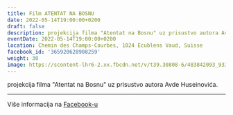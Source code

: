 ```yaml
---
title: Film ATENTAT NA BOSNU
date: 2022-05-14T19:00:00+0200
draft: false
description: projekcija filma "Atentat na Bosnu" uz prisustvo autora Avde Huseinovića.
eventDate: 2022-05-14T19:00:00+0200
location: Chemin des Champs-Courbes, 1024 Ecublens Vaud, Suisse
facebook_id: '365920628908259'
weight: 30
image: https://scontent-lhr6-2.xx.fbcdn.net/v/t39.30808-6/483842093_9330013443761058_8599832410174975788_n.jpg?_nc_cat=104&ccb=1-7&_nc_sid=9e60e4&_nc_ohc=NDY2GaOk-5sQ7kNvwEwkHKw&_nc_oc=AdnGUDY_Hp3Wn9G-574RSlzcvMHR8TabLbJ2F6ZOzL5cn_2o82IzNdKLpAAUAITT5Sc&_nc_zt=23&_nc_ht=scontent-lhr6-2.xx&edm=ABTKTjYEAAAA&_nc_gid=3M-15HbDVKkxV8h-fZcNpw&oh=00_AfKZuIm-4c7xXMd4BL7RFpPksHrTQocGAYMXKoTAGR_jpg&oe=682C7153
---
```


projekcija filma "Atentat na Bosnu" uz prisustvo autora Avde Huseinovića.

---

Više informacija na [Facebook-u](https://facebook.com/events/365920628908259)